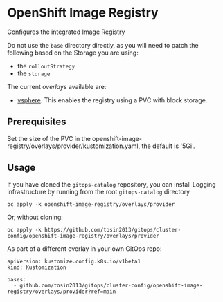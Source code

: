 # OpenShift Image Registry

Configures the integrated Image Registry

Do not use the `base` directory directly, as you will need to patch the following based on the Storage you are using: 
* the `rolloutStrategy`
* the `storage`

The current *overlays* available are:
* [vsphere](overlays/vsphere). This enables the registry using a PVC with block storage.

## Prerequisites

Set the size of the PVC in the openshift-image-registry/overlays/provider/kustomization.yaml, the default is '5Gi'.

## Usage

If you have cloned the `gitops-catalog` repository, you can install Logging infrastructure by running from the root `gitops-catalog` directory

```
oc apply -k openshift-image-registry/overlays/provider
```

Or, without cloning:

```
oc apply -k https://github.com/tosin2013/gitops/cluster-config/openshift-image-registry/overlays/provider
```

As part of a different overlay in your own GitOps repo:

```
apiVersion: kustomize.config.k8s.io/v1beta1
kind: Kustomization

bases:
  - github.com/tosin2013/gitops/cluster-config/openshift-image-registry/overlays/provider?ref=main
```